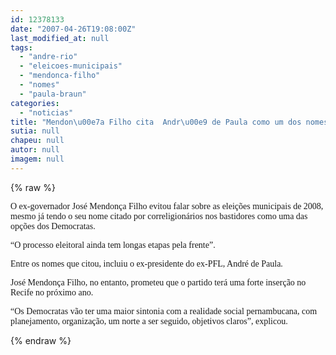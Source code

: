 ```yaml
---
id: 12378133
date: "2007-04-26T19:08:00Z"
last_modified_at: null
tags:
  - "andre-rio"
  - "eleicoes-municipais"
  - "mendonca-filho"
  - "nomes"
  - "paula-braun"
categories:
  - "noticias"
title: "Mendon\u00e7a Filho cita  Andr\u00e9 de Paula como um dos nomes para elei\u00e7\u00f5es municipais de 2008"
sutia: null
chapeu: null
autor: null
imagem: null
---
```

{% raw %}
<p><P><FONT face=Verdana>O ex-governador José Mendonça Filho evitou falar sobre as eleições municipais de 2008, mesmo já tendo o seu nome citado por correligionários nos bastidores como uma das opções dos Democratas.</FONT></P></p>
<p><P><FONT face=Verdana>“O processo eleitoral ainda tem longas etapas pela frente”.</FONT></P></p>
<p><P><FONT face=Verdana>Entre os nomes que citou, incluiu o ex-presidente do ex-PFL, André de Paula.</FONT></P></p>
<p><P><FONT face=Verdana>José Mendonça Filho, no entanto, prometeu que o partido terá uma forte inserção no Recife no próximo ano.</FONT></P></p>
<p><P><FONT face=Verdana>“Os Democratas vão ter uma maior sintonia com a realidade social pernambucana, com planejamento, organização, um norte a ser seguido, objetivos claros”, explicou.</FONT></P> </p>
{% endraw %}